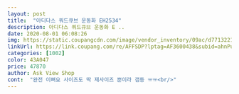 ```yaml
---
layout: post 
title:  "아디다스 쿼드큐브 운동화 EH2534" 
description: 아디다스 쿼드큐브 운동화 E ..
date: 2020-08-01 06:08:26 
img: https://static.coupangcdn.com/image/vendor_inventory/09ac/d7713221a5dca8d3def40758415013e29c6231db426586cb37474d319348.jpg 
linkUrl: https://link.coupang.com/re/AFFSDP?lptag=AF3600438&subid=ahnPublicAsk&pageKey=1880126592&itemId=3194902407&vendorItemId=70668942570&traceid=V0-113-3bba4cd13b3396e8 
categories: [1002] 
color: 43A047 
price: 47870 
author: Ask View Shop 
cont:  "완전 이뻐요 사이즈도 딱 제사이즈 뿐이라 갬동 ㅠㅠ<br/>" 
---
```

